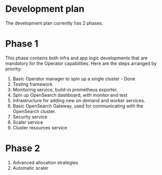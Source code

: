 # Development plan
The development plan currently has 2 phases.

# Phase 1
This phase contains both infra and app logic developments that are mandatory for the Operator capabilities.
Here are the steps arranged by priority:
1. Basic Operator manager to spin up a single cluster - Done
2. Testing framework 
3. Monitoring service, build-in prometheus exporter.
4. Spin up OpenSearch dashboard, with monitor and test
5. Infrastructure for adding new on demand and worker services.
6. Basic OpenSearch Gateway, used for communicating with the OpenSearch cluster.
7. Security service
8. Scaler service
9. Cluster resources service

# Phase 2
1. Advanced allocation strategies
2. Automatic scaler